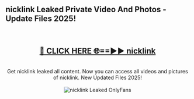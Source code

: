 <h2>nicklink Leaked Private Video And Photos - Update Files 2025!</h2>
<br>
<div align="center">
<h2><a href="https://top-ai-tools.click/QrbHav" rel="nofollow">🔴 CLICK HERE 🌐==►► nicklink</a></h2>
<br>
Get nicklink leaked all content. Now you can access all videos and pictures of nicklink. New Updated Files 2025!
<br>
<br>
<a href="https://top-ai-tools.click/QrbHav" rel="nofollow" data-target="animated-image.originalLink"><img src="https://i.ibb.co.com/WyWwxjT/player-gif2.gif" alt="nicklink Leaked  OnlyFans" style="max-width: 100%; display: inline-block;" data-target="animated-image.originalImage"></a>
</div>
<br>